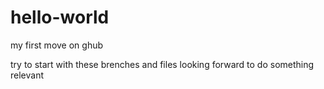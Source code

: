 # hello-world
my first move on ghub

try to start with these brenches and files
looking forward to do something relevant

